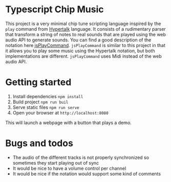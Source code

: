 # Typescript Chip Music

This project is a very minimal chip tune scripting language inspired by the `play` command from [Hypertalk](https://wiki.xxiivv.com/site/hypertalk.html) language. It consists of a rudimentary parser that transform a string of notes to real sounds that are played using the web audio API to generate sounds. You can find a good description of the notation here [jsPlayCommand](https://www.kreativekorp.com/lib/jsPlayCommand/). `jsPlayCommand` is similar to this project in that it allows you to play some music using the Hypertalk notation, but both implementations are different. `jsPlayCommand` uses Midi instead of the web audio API.

# Getting started

1. Install dependencies `npm install`
2. Build project `npm run buil`
3. Serve static files `npm run serve`
4. Open your browser at `http://localhost:8080`

This will launch a webpage with a button that plays a demo.

# Bugs and todos

- The audio of the different tracks is not properly synchronized so sometimes they start playing out of sync
- It would be nice to have a volume control per channel
- It would be nice if the notation would support some kind of comments

